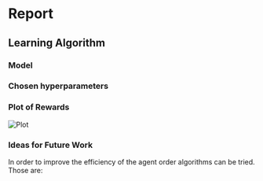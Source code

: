 [//]: # (Image References)

# Report

## Learning Algorithm

  
### Model


### Chosen hyperparameters


### Plot of Rewards

![Plot](scores.jpg)

### Ideas for Future Work

In order to improve the efficiency of the agent order algorithms can be tried. Those are:



